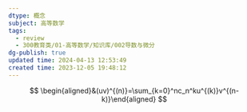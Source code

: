 ```yaml
---
dtype: 概念
subject: 高等数学
tags:
  - review
  - 300教育类/01-高等数学/知识库/002导数与微分
dg-publish: true
updated time: 2024-04-13 12:53:49
created time: 2023-12-05 19:48:12
---
```

$$
\begin{aligned}&(uv)^{(n)}=\sum_{k=0}^nc_n^ku^{(k)}v^{(n-k)}\end{aligned}
$$
